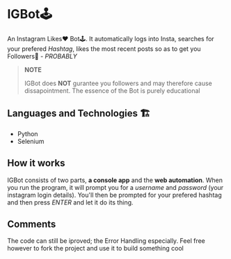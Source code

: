 # IGBot🕹
An Instagram Likes❤ Bot🕹.
It automatically logs into Insta, searches for your prefered _Hashtag_, likes the most recent posts so as to get you Followers🎊 - _PROBABLY_


> **NOTE**
> 
> IGBot does **NOT** gurantee you followers and may therefore cause dissapointment.
>The essence of the Bot is purely educational


## Languages and Technologies 🏗
* Python
* Selenium


## How it works
IGBot consists of two parts, **a console app** and the **web automation**. 
When you run the program, it will prompt you for a _username_ and _password_ (your instagram login details).
You'll then be prompted for your prefered hashtag and then press *ENTER* and let it do its thing.


## Comments
The code can still be iproved; the Error Handling especially. Feel free however to fork the project and use it to build something cool
